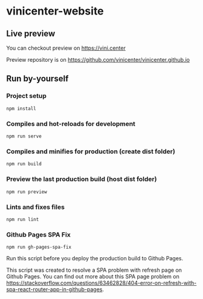 # vinicenter-website

## Live preview

You can checkout preview on https://vini.center

Preview repository is on https://github.com/vinicenter/vinicenter.github.io

## Run by-yourself

### Project setup
```
npm install
```

### Compiles and hot-reloads for development
```
npm run serve
```

### Compiles and minifies for production (create dist folder)
```
npm run build
```

### Preview the last production build (host dist folder)
```
npm run preview
```

### Lints and fixes files
```
npm run lint
```

### Github Pages SPA Fix 
```
npm run gh-pages-spa-fix
```

Run this script before you deploy the production build to Github Pages.

This script was created to resolve a SPA problem with refresh page on Github Pages.
You can find out more about this SPA page problem on https://stackoverflow.com/questions/63462828/404-error-on-refresh-with-spa-react-router-app-in-github-pages.